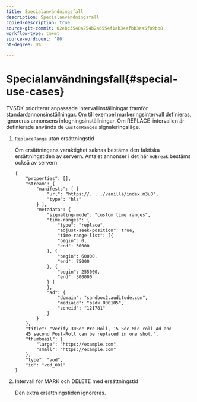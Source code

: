 ```yaml
---
title: Specialanvändningsfall
description: Specialanvändningsfall
copied-description: true
source-git-commit: 02ebc3548a254b2a6554f1ab34afbb3ea5f09bb8
workflow-type: tm+mt
source-wordcount: '86'
ht-degree: 0%

---
```


# Specialanvändningsfall{#special-use-cases}

TVSDK prioriterar anpassade intervallinställningar framför standardannonsinställningar. Om till exempel markeringsintervall definieras, ignoreras annonsens infogningsinställningar. Om REPLACE-intervallen är definierade används de `CustomRanges` signaleringsläge.

1. `ReplaceRange` utan ersättningstid

   Om ersättningens varaktighet saknas bestäms den faktiska ersättningstiden av servern. Antalet annonser i det här `AdBreak` bestäms också av servern.

   ```
   {
       "properties": [],
       "stream": {
           "manifests": [ {
               "url": "https://. . ./vanilla/index.m3u8",
               "type": "hls"
           } ],
           "metadata": {
               "signaling-mode": "custom time ranges",
               "time-ranges": {
                   "type": "replace",
                   "adjust-seek-position": true,
                   "time-range-list": [{
                   "begin": 0,
                   "end": 30000
               }, {
                   "begin": 60000,
                   "end": 75000
               }, {
                   "begin": 255000,
                   "end": 300000
               } ]
               },
               "ad": {             
                   "domain": "sandbox2.auditude.com",
                   "mediaid": "psdk_000105",
                   "zoneid": "121781"
               }     
           }
       },
       "title": "Verify 30Sec Pre-Roll, 15 Sec Mid roll Ad and 
       45 second Post-Roll can be replaced in one shot.",
       "thumbnail": {
           "large": "https://example.com",
           "small": "https://example.com"
       },
       "type": "vod",
       "id": "vod_001"
   }
   ```

1. Intervall för MARK och DELETE med ersättningstid

   Den extra ersättningstiden ignoreras.
